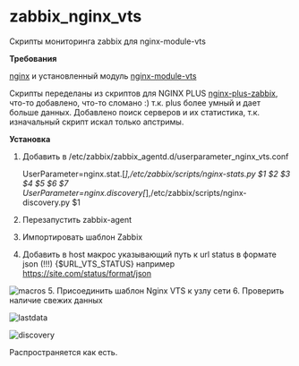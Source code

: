 # zabbix_nginx_vts
Скрипты мониторинга zabbix для nginx-module-vts

**Требования**

[nginx](https://nginx.org/ru/) и установленный модуль [nginx-module-vts](https://github.com/vozlt/nginx-module-vts)



Скрипты переделаны из скриптов для NGINX PLUS [nginx-plus-zabbix](https://github.com/strannick-ru/nginx-plus-zabbix), что-то добавлено, что-то сломано :) т.к. plus более умный и дает больше данных.
Добавлено поиск серверов и их статистика, т.к. изначальный скрипт искал только апстримы. 

**Установка**

 1. Добавить в /etc/zabbix/zabbix_agentd.d/userparameter_nginx_vts.conf

    UserParameter=nginx.stat.[*],/etc/zabbix/scripts/nginx-stats.py $1 $2 $3 $4 $5 $6 $7
    UserParameter=nginx.discovery[*],/etc/zabbix/scripts/nginx-discovery.py $1

 2. Перезапустить zabbix-agent
 3. Импортировать шаблон Zabbix
 4. Добавить в host макрос указывающий путь к url status  в формате json (!!!)
 {$URL_VTS_STATUS} например https://site.com/status/format/json
 
![macros](https://github.com/Vovanys/zabbix_nginx_vts/blob/master/img/macros.jpg?raw=true)
 5. Присоединить шаблон Nginx VTS к узлу сети
 6. Проверить наличие свежих данных

![lastdata](https://github.com/Vovanys/zabbix_nginx_vts/blob/master/img/lastdata.jpg?raw=true)

![discovery](https://github.com/Vovanys/zabbix_nginx_vts/blob/master/img/discovery.jpg?raw=true)


Распространяется как есть.